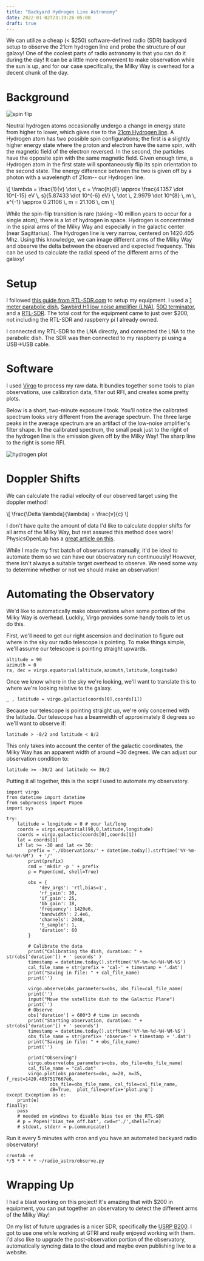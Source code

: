 ```yaml
---
title: "Backyard Hydrogen Line Astronomy"
date: 2022-01-02T23:19:26-05:00
draft: true
---
```


We can utilize a cheap (< $250) software-defined radio (SDR) backyard setup to observe the 21cm hydrogen line and probe the structure of our galaxy! One of the coolest parts of radio astronomy is that you can do it during the day! It can be a little more convenient to make observation while the sun is up, and for our case specifically, the Milky Way is overhead for a decent chunk of the day.

# Background 

![spin flip](/img/spin-flip-scaled.png)

Neutral hydrogen atoms occasionally undergo a change in energy state from higher to lower, which gives rise to the [21cm Hydrogen line](https://en.wikipedia.org/wiki/Hydrogen_line). A Hydrogen atom has two possible spin configurations; the first is a slightly higher energy state where the proton and electron have the same spin, with the magnetic field of the electron reversed. In the second, the particles have the opposite spin with the same magnetic field. Given enough time, a Hydrogen atom in the first state will spontaneously flip its spin orientation to the second state. The energy difference between the two is given off by a photon with a wavelength of 21cm-- our Hydrogen line. 

\\[ \lambda = \frac{1}{v} \dot \\, c = \frac{h}{E} \approx \frac{4.1357 \dot 10^{-15} eV \\, s}{5.87433 \dot 10^{-6} eV} \\, \dot \\, 2.9979 \dot 10^{8} \\, m \\, s^{-1} \approx 0.21106 \\, m = 21.106 \\, cm \\]

While the spin-flip transition is rare (taking ~10 million years to occur for a single atom), there is a lot of hydrogen in space. Hydrogen is concentrated in the spiral arms of the Milky Way and especially in the galactic center (near Sagittarius). The Hydrogen line is very narrow, centered on 1420.405 Mhz. Using this knowledge, we can image different arms of the Milky Way and observe the delta between the observed and expected frequency. This can be used to calculate the radial speed of the different arms of the galaxy! 

# Setup 

I followed [this guide from RTL-SDR.com](https://www.rtl-sdr.com/cheap-and-easy-hydrogen-line-radio-astronomy-with-a-rtl-sdr-wifi-parabolic-grid-dish-lna-and-sdrsharp/) to setup my equipment. I used a [1 meter parabolic dish](https://www.amazon.com/Premiertek-Directional-High-Gain-Parabolic-ANT-GRID-24DBI/dp/B005M8KU3W/ref=pd_sbs_1/137-2260590-1166642?pd_rd_w=lxWGy&pf_rd_p=0a3ad226-8a77-4898-9a99-63ffeb1aef90&pf_rd_r=JFQETBH5P545YV1JS3TV&pd_rd_r=0238062a-5707-4b87-a79a-ac321cfcc06d&pd_rd_wg=g7M7Y&pd_rd_i=B005M8KU3W&psc=1), [Sawbird H1 low noise amplifier (LNA)](https://www.amazon.com/dp/B07XPV9RX2?ref=nb_sb_ss_w_as-ypp-rep_ypp_rep_k0_1_7&amp&crid=1KSDU4I4AMG3P&amp&sprefix=sawbird), [50Ω terminator](https://www.amazon.com/gp/product/B00BXUYDMM), and a [RTL-SDR](https://www.rtl-sdr.com/). The total cost for the equipment came to just over $200, not including the RTL-SDR and raspberry pi I already owned. 

I connected my RTL-SDR to the LNA directly, and connected the LNA to the parabolic dish. The SDR was then connected to my raspberry pi using a USB->USB cable. 

# Software

I used [Virgo](https://github.com/0xCoto/Virgo) to process my raw data. It bundles together some tools to plan observations, use calibration data, filter out RFI, and creates some pretty plots. 

Below is a short, two-minute exposure I took. You'll notice the calibrated spectrum looks very different from the average spectrum. The three large peaks in the average spectrum are an artifact of the low-noise amplifier's filter shape. In the calibrated spectrum, the small peak just to the right of the hydrogen line is the emission given off by the Milky Way! The sharp line to the right is some RFI. 

![hydrogen plot](/img/hydrogen-line.png)

# Doppler Shifts

We can calculate the radial velocity of our observed target using the doppler method!

\\[ \frac{\Delta \lambda}{\lambda} = \frac{v}{c} \\]

I don't have quite the amount of data I'd like to calculate doppler shifts for all arms of the Milky Way, but rest assured this method does work! PhysicsOpenLab has a [great article on this](https://physicsopenlab.org/2020/09/08/measurement-of-the-milky-way-rotation/). 

While I made my first batch of observations manually, it'd be ideal to automate them so we can have our observatory run continuously! However, there isn't always a suitable target overhead to observe. We need some way to determine whether or not we should make an observation!

# Automating the Observatory

We'd like to automatically make observations when some portion of the Milky Way is overhead. Luckily, Virgo provides some handy tools to let us do this.

First, we'll need to get our right ascension and declination to figure out where in the sky our radio telescope is pointing. To make things simple, we'll assume our telescope is pointing straight upwards.  

```
altitude = 90
azimuth = 0
ra, dec = virgo.equatorial(altitude,azimuth,latitude,longitude)
```

Once we know where in the sky we're looking, we'll want to translate this to where we're looking relative to the galaxy. 

```
_ , latitude = virgo.galactic(coords[0],coords[1])
```

Because our telescope is pointing straight up, we're only concerned with the latitude. Our telescope has a beamwidth of approximately 8 degrees so we'll want to observe if:

```
latitude > -8/2 and latitude < 8/2
```

This only takes into account the center of the galactic coordinates, the Milky Way has an apparent width of around ~30 degrees. We can adjust our observation condition to:

```
latitude >= -30/2 and latitude <= 30/2
```

Putting it all together, this is the scipt I used to automate my observatory.

```
import virgo
from datetime import datetime
from subprocess import Popen
import sys

try:
    latitude = longitude = 0 # your lat/long
    coords = virgo.equatorial(90,0,latitude,longitude)
    coords = virgo.galactic(coords[0],coords[1])
    lat = coords[1]
    if lat >= -30 and lat <= 30:
        prefix = './Observations/' + datetime.today().strftime('%Y-%m-%d-%H-%M')  + '/'
        print(prefix)
        cmd = 'mkdir -p ' + prefix
        p = Popen(cmd, shell=True)

        obs = {
            'dev_args': 'rtl,bias=1',
            'rf_gain': 30,
            'if_gain': 25,
            'bb_gain': 18,
            'frequency': 1420e6,
            'bandwidth': 2.4e6,
            'channels': 2048,
            't_sample': 1,
            'duration': 60
        }

        # Calibrate the data
        print("Calibrating the dish, duration: " + str(obs['duration']) + ' seconds' )
        timestamp = datetime.today().strftime('%Y-%m-%d-%H-%M-%S')
        cal_file_name = str(prefix + 'cal-' + timestamp + '.dat')
        print("Saving in file: " + cal_file_name)
        print('')

        virgo.observe(obs_parameters=obs, obs_file=cal_file_name)
        print('')
        input("Move the satellite dish to the Galactic Plane")
        print('')
        # Observe
        obs['duration'] = 600*3 # time in seconds
        print("Starting observation, duration: " + str(obs['duration']) + ' seconds')
        timestamp = datetime.today().strftime('%Y-%m-%d-%H-%M-%S')
        obs_file_name = str(prefix+ 'observe-' + timestamp + '.dat')
        print("Saving in file: " + obs_file_name)
        print('')

        print("Observing")
        virgo.observe(obs_parameters=obs, obs_file=obs_file_name)
        cal_file_name = "cal.dat"
        virgo.plot(obs_parameters=obs, n=20, m=35, f_rest=1420.4057517667e6,
                obs_file=obs_file_name, cal_file=cal_file_name,
                dB=True,  plot_file=prefix+'plot.png')
except Exception as e:
    print(e)
finally:
    pass
    # needed on windows to disable bias tee on the RTL-SDR
    # p = Popen('bias_tee_off.bat', cwd=r'./',shell=True)
    # stdout, stderr = p.communicate()
```

Run it every 5 minutes with cron and you have an automated backyard radio observatory!

```
crontab -e
*/5 * * * * ~/radio_astro/observe.py
```

# Wrapping Up 

I had a blast working on this project! It's amazing that with $200 in equipment, you can put together an observatory to detect the different arms of the Milky Way!

On my list of future upgrades is a nicer SDR, specifically the [USRP B200](https://www.ettus.com/all-products/ub200-kit/). I got to use one while working at GTRI and really enjoyed working with them. I'd also like to upgrade the post-observation portion of the observatory, automatically syncing data to the cloud and maybe even publishing live to a website.